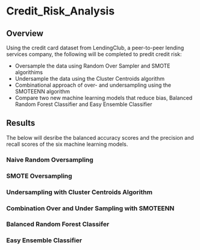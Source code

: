 # Credit_Risk_Analysis

## Overview

Using the credit card dataset from LendingClub, a peer-to-peer lending services company, the following will be completed to predit credit risk:

  * Oversample the data using Random Over Sampler and SMOTE algorithims
  * Undersample the data using the Cluster Centroids algorithm
  * Combinational approach of over- and undersampling using the SMOTEENN algorithm
  * Compare two new machine learning models that reduce bias, Balanced Random Forest Classifier and Easy Ensemble Classifier

## Results

The below will desribe the balanced accuracy scores and the precision and recall scores of the six machine learning models.

### Naive Random Oversampling
### SMOTE Oversampling
### Undersampling with Cluster Centroids Algorithm
### Combination Over and Under Sampling with SMOTEENN
### Balanced Random Forest Classifer
### Easy Ensemble Classifier


